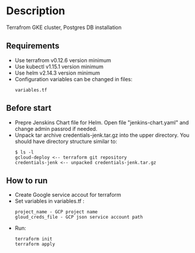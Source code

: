 # Description
Terrafrom GKE cluster, Postgres DB installation
## Requirements 
* Use terrafrom v0.12.6 version minimum
* Use kubectl v1.15.1 version minimum
* Use helm v2.14.3 version minimum
* Configuration variables can be changed in files:
  ```shell
  variables.tf
  ```
## Before start
* Prepre Jenskins Chart file for Helm. Open file  "jenkins-chart.yaml" and change admin passrod if needed.
* Unpack tar archive credentials-jenk.tar.gz into the upper directory. You should have directory structure similar to:
  ``` 
  $ ls -l 
  gcloud-deploy <-- terraform git repository
  credentials-jenk <-- unpacked credentials-jenk.tar.gz 
  ```

## How to run
* Create Google service accout for terraform
* Set variables in variables.tf :
  ```
  project_name - GCP project name
  gloud_creds_file - GCP json service account path
  ```
* Run:
  ```
  terraform init
  terraform apply
  ```
